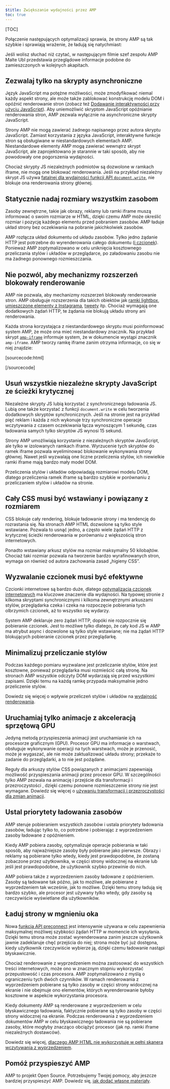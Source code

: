 ```yaml
---
$title: Zwiększanie wydajności przez AMP
toc: true
---
```

[TOC]

Połączenie następujących optymalizacji sprawia, że strony AMP są tak szybkie i sprawiają wrażenie, że ładują się natychmiast:

Jeśli wolisz słuchać niż czytać, w następującym filmie szef zespołu AMP Malte Ubl przedstawia przeglądowe informacje podobne do zamieszczonych w kolejnych akapitach.

<amp-youtube
    data-videoid="hVRkG1CQScA"
    layout="responsive"
    width="480" height="270">
</amp-youtube>

## Zezwalaj tylko na skrypty asynchroniczne

Język JavaScript ma potężne możliwości,
może zmodyfikować niemal każdy aspekt strony,
ale może także zablokować konstrukcję modelu DOM i opóźnić renderowanie stron
(zobacz też [Dodawanie interaktywności przy użyciu JavaScript](https://developers.google.com/web/fundamentals/performance/critical-rendering-path/adding-interactivity-with-javascript)).
Aby uniemożliwić skryptom JavaScript opóźnianie renderowania stron,
AMP zezwala wyłącznie na asynchroniczne skrypty JavaScript.

Strony AMP nie mogą zawierać żadnego napisanego przez autora skryptu JavaScript.
Zamiast korzystania z języka JavaScript,
interaktywne funkcje stron są obsługiwane w niestandardowych elementach AMP.
Niestandardowe elementy AMP mogą zawierać wewnątrz skrypt JavaScript,
ale zaprojektowano je starannie w taki sposób, aby nie powodowały one pogorszenia wydajności.

Chociaż skrypty JS niezależnych podmiotów są dozwolone w ramkach iframe,
nie mogą one blokować renderowania.
Jeśli na przykład niezależny skrypt JS używa
[fatalnej dla wydajności funkcji API `document.write`](http://www.stevesouders.com/blog/2012/04/10/dont-docwrite-scripts/),
nie blokuje ona renderowania strony głównej.

## Statycznie nadaj rozmiary wszystkim zasobom

Zasoby zewnętrzne, takie jak obrazy, reklamy lub ramki iframe muszą informować o swoim rozmiarze w HTML,
dzięki czemu AMP może określić rozmiar i pozycję każdego elementu przed pobraniem zasobów.
AMP ładuje układ strony bez oczekiwania na pobranie jakichkolwiek zasobów.

AMP rozłącza układ dokumentu od układu zasobów.
Tylko jedno żądanie HTTP jest potrzebne do wyrenderowania całego dokumentu
([i czcionek](#font-triggering-must-be-efficient)).
Ponieważ AMP zoptymalizowano w celu uniknięcia kosztownego przeliczania stylów i układów w przeglądarce,
po załadowaniu zasobu nie ma żadnego ponownego rozmieszczania.

## Nie pozwól, aby mechanizmy rozszerzeń blokowały renderowanie

AMP nie pozwala, aby mechanizmy rozszerzeń blokowały renderowanie stron.
AMP obsługuje rozszerzenia dla takich obiektów jak
[ramki lightbox](/docs/reference/extended/amp-lightbox.html),
[umieszczone elementy z Instagrama](/docs/reference/extended/amp-instagram.html),
[tweety](/docs/reference/extended/amp-twitter.html) itp.
Chociaż wymagają one dodatkowych żądań HTTP,
te żądania nie blokują układu strony ani renderowania.

Każda strona korzystająca z niestandardowego skryptu musi poinformować system AMP,
że może ona mieć niestandardowy znacznik.
Na przykład skrypt [`amp-iframe`](/docs/reference/extended/amp-iframe.html)
informuje system, że w dokumencie wystąpi znacznik `amp-iframe`.
AMP tworzy ramkę iframe zanim otrzyma informacje, co się w niej znajdzie:

[sourcecode:html]
<script async custom-element="amp-iframe" src="https://cdn.ampproject.org/v0/amp-youtube-0.1.js"></script>
[/sourcecode]

## Usuń wszystkie niezależne skrypty JavaScript ze ścieżki krytycznej

Niezależne skrypty JS lubią korzystać z synchronicznego ładowania JS.
Lubią one także korzystać z funkcji `document.write` w celu tworzenia dodatkowych skryptów synchronicznych.
Jeśli na stronie jest na przykład pięć reklam i każda z nich wykonuje trzy synchroniczne operacje wczytywania
z czasem oczekiwania łącza wynoszącym 1 sekundę,
czas ładowania samych tylko skryptów JS wynosi 15 sekund.

Strony AMP umożliwiają korzystanie z niezależnych skryptów JavaScript, ale tylko w izolowanych ramkach iframe.
Wyrzucenie tych skryptów do ramek iframe pozwala wyeliminować blokowanie wykonywania strony głównej.
Nawet jeśli wyzwalają one liczne przeliczenia stylów,
ich niewielkie ramki iframe mają bardzo mały model DOM.

Przeliczenia stylów i układów odpowiadają rozmiarowi modelu DOM,
dlatego przeliczenia ramek iframe są bardzo szybkie w porównaniu
z przeliczaniem stylów i układów na stronie.

## Cały CSS musi być wstawiany i powiązany z rozmiarem

CSS blokuje cały rendering, blokuje ładowanie strony i ma tendencję do rozrastania się.
Na stronach AMP HTML dozwolone są tylko style wstawiane.
Pozwala to usnąć jedno, a często wiele żądań HTTP z krytycznej ścieżki renderowania
w porównaniu z większością stron internetowych.

Ponadto wstawiany arkusz stylów ma rozmiar maksymalny 50 kilobajtów.
Chociaż taki rozmiar pozwala na tworzenie bardzo wyrafinowanych stron,
wymaga on również od autora zachowania zasad „higieny CSS”.

## Wyzwalanie czcionek musi być efektywne

Czcionki internetowe są bardzo duże, dlatego
[optymalizacja czcionek internetowych](https://developers.google.com/web/fundamentals/performance/optimizing-content-efficiency/webfont-optimization)
ma kluczowe znaczenie dla wydajności.
Na typowej stronie z kilkoma skryptami synchronicznymi i kilkoma zewnętrznymi arkuszami stylów,
przeglądarka czeka i czeka na rozpoczęcie pobierania tych olbrzymich czcionek, aż to wszystko się wydarzy.

System AMP deklaruje zero żądań HTTP, dopóki nie rozpocznie się pobieranie czcionek.
Jest to możliwe tylko dlatego, że cały kod JS w AMP ma atrybut async
i dozwolone są tylko style wstawiane;
nie ma żądań HTTP blokujących pobieranie czcionek przez przeglądarkę.

## Minimalizuj przeliczanie stylów

Podczas każdego pomiaru wyzwalane jest przeliczanie stylów, które jest kosztowne,
ponieważ przeglądarka musi rozmieścić całą stronę.
Na stronach AMP wszystkie odczyty DOM wydarzają się przed wszystkimi zapisami.
Dzięki temu na każdą ramkę przypada maksymalnie jedno przeliczenie stylów.

Dowiedz się więcej o wpływie przeliczeń stylów i układów na
[wydajność renderowania](https://developers.google.com/web/fundamentals/performance/rendering/).

## Uruchamiaj tylko animacje z akceleracją sprzętową GPU

Jedyną metodą przyspieszenia animacji jest uruchamianie ich na procesorze graficznym (GPU).
Procesor GPU ma informacje o warstwach, obsługuje wykonywanie operacji na tych warstwach,
może je przenosić, może je wygaszać, ale nie może zaktualizować układu strony;
przekaże to zadanie do przeglądarki, a to nie jest pożądane.

Reguły dla arkuszy stylów CSS powiązanych z animacjami zapewniają możliwość przyspieszania animacji przez procesor GPU.
W szczególności tylko AMP zezwala na animację i przejście dla transformacji i przezroczystości
, dzięki czemu ponowne rozmieszczenie strony nie jest wymagane.
Dowiedz się więcej o
[używaniu transformacji i przezroczystości dla zmian animacji](https://developers.google.com/web/fundamentals/performance/rendering/stick-to-compositor-only-properties-and-manage-layer-count).

## Ustal priorytety ładowania zasobów

AMP steruje pobieraniem wszystkich zasobów i ustala priorytety ładowania zasobów,
ładując tylko to, co potrzebne i pobierając z wyprzedzeniem zasoby ładowane z opóźnieniem.

Kiedy AMP pobiera zasoby, optymalizuje operacje pobierania
w taki sposób, aby najważniejsze zasoby były pobierane jako pierwsze.
Obrazy i reklamy są pobierane tylko wtedy, kiedy jest prawdopodobne, że zostaną zobaczone przez użytkownika,
w części strony widocznej na ekranie lub jeśli jest prawdopodobne, że użytkownik szybko przewinie do nich.

AMP pobiera także z wyprzedzeniem zasoby ładowane z opóźnieniem.
Zasoby są ładowane tak późno, jak to możliwe, ale pobierane z wyprzedzeniem tak wcześnie, jak to możliwe.
Dzięki temu strony ładują się bardzo szybko, ale procesor jest używany tylko wtedy,
gdy zasoby są rzeczywiście wyświetlane dla użytkowników.

## Ładuj strony w mgnieniu oka

Nowa [funkcja API preconnect](http://www.w3.org/TR/resource-hints/#dfn-preconnect)
jest intensywnie używana w celu zapewnienia maksymalnej możliwej szybkości żądań HTTP w momencie ich wysyłania.
Dzięki temu
strona może zostać wyrenderowana zanim jeszcze użytkownik jawnie zadeklaruje chęć przejścia do niej;
strona może być już dostępna, kiedy użytkownik rzeczywiście wybierze ją,
dzięki czemu ładowanie nastąpi błyskawicznie.

Chociaż renderowanie z wyprzedzeniem można zastosować do wszystkich treści internetowych,
może ono w znacznym stopniu wykorzystać przepustowość i czas procesora. AMP zoptymalizowano z myślą o ograniczeniu tych dwóch czynników. W ramach renderowania z wyprzedzeniem pobierane są tylko zasoby w części strony widocznej na ekranie
i nie obejmuje ono elementów, których wyrenderowanie byłoby kosztowne w aspekcie wykorzystania procesora.

Kiedy dokumenty AMP są renderowane z wyprzedzeniem w celu błyskawicznego ładowania,
faktycznie pobierane są tylko zasoby w części strony widocznej na ekranie.
Podczas renderowania z wyprzedzeniem dokumentów AMP w celu błyskawicznego ładowania
nie są pobierane zasoby, które mogłyby znacząco obciążyć procesor (jak np. ramki iframe niezależnych dostawców).

Dowiedz się więcej,
[dlaczego AMP HTML nie wykorzystuje w pełni skanera wczytywania z wyprzedzeniem](https://medium.com/@cramforce/why-amp-html-does-not-take-full-advantage-of-the-preload-scanner-7e7f788aa94e).

## Pomóż przyspieszyć AMP
AMP to projekt Open Source.
Potrzebujemy Twojej pomocy, aby jeszcze bardziej przyspieszyć AMP.
Dowiedz się, [jak dodać własne materiały](/docs/support/contribute.html).
